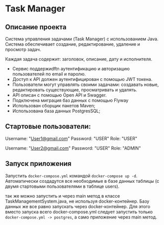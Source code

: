 # Task Manager
## Описание проекта
 Система управления задачами (Task Manager) с использованием Java. Система обеспечивает создание, редактирование, удаление и просмотр задач.
 
  Каждая задача содержит: заголовок, описание, дату и исполнителя.

 * Сервис поддержиdftn аутентификацию и авторизацию пользователей по email и паролю.
 * Доступ к API должен аутентифицирован с помощью JWT токена.
 * Пользователи могут управлять своими задачами: создавать новые, редактировать существующие, просматривать и удалять.
 * API  описан с помощью Open API и Swagger.
 * Подключена миграция баз данных с помощью Flyway
 * Использован сборщик пакетов Maven;
 * Использована база данных PostgresSQL;

 ## Стартовые пользователи:

 Username: "User1@gmail.com" Password: "USER" Role: "USER"
 
 Username: "User2@gmail.com" Password: "USER" Role: "ADMIN"

 ## Запуск приложения 
Запустить `docker-compose.yml` командой `docker-compose up -d`.
Автоматически создадутся все необходимые в базе данных таблицы (с двумя стартовыми пользователями в таблице users).


так же можно запустить и через main метод в классе TaskManagementSystem.java, не используя docker-контейнер. Базу данных же все равно запускать через docker-контейнер.
Для этого вместо запуска всего docker-compose.yml следует запустить только `docker-compose.yml -> postgres`, а само приложение через main метод.
